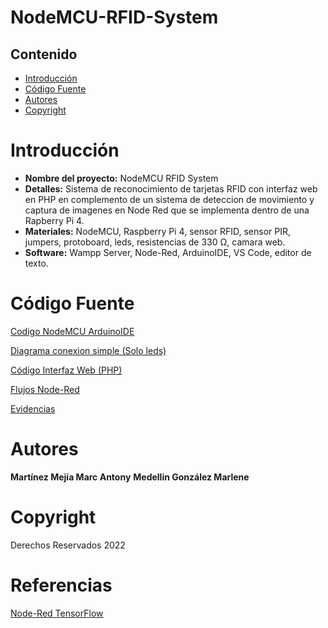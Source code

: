 # NodeMCU-RFID-System

## Contenido

-   [Introducción](#introducción)
-   [Código Fuente](#código-fuente)
-   [Autores](#autores)
-   [Copyright](#copyright)


# Introducción 

- **Nombre del proyecto:** NodeMCU RFID System
- **Detalles:**  Sistema de reconocimiento de tarjetas RFID con interfaz web en PHP en complemento de un sistema de deteccion de movimiento y captura de imagenes en Node Red que se implementa dentro de una Rapberry Pi 4.
- **Materiales:** NodeMCU, Raspberry Pi 4, sensor RFID, sensor PIR, jumpers, protoboard, leds, resistencias de 330 Ω, camara web.
- **Software:** Wampp Server, Node-Red, ArduinoIDE, VS Code, editor de texto.


# Código Fuente

[Codigo NodeMCU ArduinoIDE](https://github.com/Darcrai221/NodeMCU-RFID-System/blob/main/NodeMCU%20Code/RFID_NodeMCU.ino)

[Diagrama conexion simple (Solo leds)](https://github.com/Darcrai221/NodeMCU-RFID-System/blob/main/NodeMCU%20Code/RFIDnodeMCU.PNG)

[Código Interfaz Web (PHP)](https://github.com/Darcrai221/NodeMCU-RFID-System/tree/main/systemLogs)

[Flujos Node-Red](https://github.com/Darcrai221/NodeMCU-RFID-System/tree/main/Node%20Red%20Flows)

[Evidencias](https://github.com/Darcrai221/NodeMCU-RFID-System/tree/main/Evidencias)


# Autores

**Martínez Mejía Marc Antony**
**Medellin González Marlene**


# Copyright

Derechos Reservados 2022


# Referencias 

[Node-Red TensorFlow](https://github.com/IBM/node-red-tensorflowjs)
